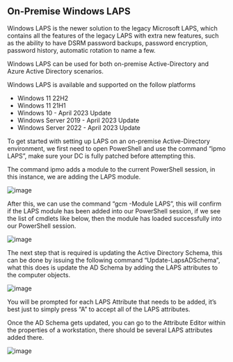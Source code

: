 ## On-Premise Windows LAPS

Windows LAPS is the newer solution to the legacy Microsoft LAPS, which contains all the features of the legacy LAPS with extra new features, such as the ability to have DSRM password backups, password encryption, password history, automatic rotation to name a few.

Windows LAPS can be used for both on-premise Active-Directory and Azure Active Directory scenarios.

Windows LAPS is available and supported on the follow platforms

* Windows 11 22H2
* Windows 11 21H1
* Windows 10 - April 2023 Update
* Windows Server 2019  - April 2023 Update
* Windows Server 2022 - April 2023 Update

To get started with setting up LAPS on an on-premise Active-Directory environment, we first need to open PowerShell and use the command “ipmo LAPS”, make sure your DC is fully patched before attempting this.

The command ipmo adds a module to the current PowerShell session, in this instance, we are adding the LAPS module.

![image](https://github.com/Kingy01/Projects/assets/24928927/da19756d-3780-4797-b047-53e242a53d2c)

After this, we can use the command “gcm -Module LAPS”, this will confirm if the LAPS module has been added into our PowerShell session, if we see the list of cmdlets like below, then the module has loaded successfully into our PowerShell session. 

![image](https://github.com/Kingy01/Projects/assets/24928927/0256cfc3-11cc-4b28-b3b1-4b5c7d0f9c9e)

The next step that is required is updating the Active Directory Schema, this can be done by issuing the following command “Update-LapsADSchema”, what this does is update the AD Schema by adding the LAPS attributes to the computer objects.

![image](https://github.com/Kingy01/Projects/assets/24928927/4df3b917-afd7-4646-9251-c3fb03dc22db)

You will be prompted for each LAPS Attribute that needs to be added, it’s best just to simply press “A” to accept all of the LAPS attributes.

Once the AD Schema gets updated, you can go to the Attribute Editor within the properties of a workstation, there should be several LAPS attributes added there.

![image](https://github.com/Kingy01/Projects/assets/24928927/fb12bc99-413c-4ec7-b973-f7f685b5b7df)
